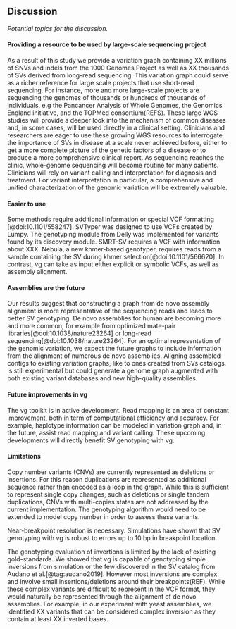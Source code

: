 ## Discussion


*Potential topics for the discussion.*

#### Providing a resource to be used by large-scale sequencing project

As a result of this study we provide a variation graph containing XX millions of SNVs and indels from the 1000 Genomes Project as well as XX thousands of SVs derived from long-read sequencing.
This variation graph could serve as a richer reference for large scale projects that use short-read sequencing.
For instance, more and more large-scale projects are sequencing the genomes of thousands or hundreds of thousands of individuals, e.g the Pancancer Analysis of Whole Genomes, the Genomics England initiative, and the TOPMed consortium(REFS).
These large WGS studies will provide a deeper look into the mechanism of common diseases and, in some cases, will be used directly in a clinical setting.
Clinicians and researchers are eager to use these growing WGS resources to interrogate the importance of SVs in disease at a scale never achieved before, either to get a more complete picture of the genetic factors of a disease or to produce a more comprehensive clinical report.
As sequencing reaches the clinic, whole-genome sequencing will become routine for many patients.
Clinicians will rely on variant calling and interpretation for diagnosis and treatment.
For variant interpretation in particular, a comprehensive and unified characterization of the genomic variation will be extremely valuable. 

#### Easier to use

Some methods require additional information or special VCF formatting [@doi:10.1101/558247].
SVTyper was designed to use VCFs created by Lumpy.
The genotyping module from Delly was implemented for variants found by its discovery module.
SMRT-SV requires a VCF with information about XXX.
Nebula, a new khmer-based genotyper, requires reads from a sample containing the SV during khmer selection[@doi:10.1101/566620].
In contrast, vg can take as input either explicit or symbolic VCFs, as well as assembly alignment.

#### Assemblies are the future

Our results suggest that constructing a graph from de novo assembly alignment is more representative of the sequencing reads and leads to better SV genotyping.
De novo assemblies for human are becoming more and more common, for example from optimized mate-pair libraries[@doi:10.1038/nature23264] or long-read sequencing[@doi:10.1038/nature23264].
For an optimal representation of the genomic variation, we expect the future graphs to include information from the alignment of numerous de novo assemblies.
Aligning assembled contigs to existing variation graphs, like to ones created from SVs catalogs, is still experimental but could generate a genome graph augmented with both existing variant databases and new high-quality assemblies.

#### Future improvements in vg

The vg toolkit is in active development.
Read mapping is an area of constant improvement, both in term of computational efficiency and accuracy.
For example, haplotype information can be modeled in variation graph and, in the future, assist read mapping and variant calling.
These upcoming developments will directly benefit SV genotyping with vg.

#### Limitations

Copy number variants (CNVs) are currently represented as deletions or insertions. 
For this reason duplications are represented as additional sequence rather than encoded as a loop in the graph.
While this is sufficient to represent single copy changes, such as deletions or single tandem duplications, CNVs with multi-copies states are not addressed by the current implementation.
The genotyping algorithm would need to be extended to model copy number in order to assess these variants.

Near-breakpoint resolution is necessary.
Simulations have shown that SV genotyping with vg is robust to errors up to 10 bp in breakpoint location.

The genotyping evaluation of invertions is limited by the lack of existing gold-standards.
We showed that vg is capable of genotyping simple inversions from simulation or the few discovered in the SV catalog from Audano et al.[@tag:audano2019].
However most inversions are complex and involve small insertions/deletions around their breakpoints(REF).
While these complex variants are difficult to represent in the VCF format, they would naturally be represented through the alignment of de novo assemblies.
For example, in our experiment with yeast assemblies, we identified XX variants that can be considered complex inversion as they contain at least XX inverted bases.
